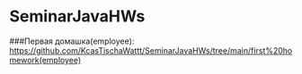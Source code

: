 # SeminarJavaHWs
###Первая домашка(employee): https://github.com/KcasTischaWattt/SeminarJavaHWs/tree/main/first%20homework(employee)
